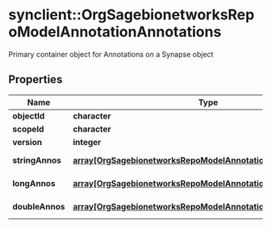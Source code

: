# synclient::OrgSagebionetworksRepoModelAnnotationAnnotations

Primary container object for Annotations on a Synapse object

## Properties
Name | Type | Description | Notes
------------ | ------------- | ------------- | -------------
**objectId** | **character** |  | [optional] 
**scopeId** | **character** |  | [optional] 
**version** | **integer** |  | [optional] 
**stringAnnos** | [**array[OrgSagebionetworksRepoModelAnnotationStringAnnotation]**](org.sagebionetworks.repo.model.annotation.StringAnnotation.md) | A list of StringAnnnotations | [optional] 
**longAnnos** | [**array[OrgSagebionetworksRepoModelAnnotationLongAnnotation]**](org.sagebionetworks.repo.model.annotation.LongAnnotation.md) | A list of LongAnnnotations | [optional] 
**doubleAnnos** | [**array[OrgSagebionetworksRepoModelAnnotationDoubleAnnotation]**](org.sagebionetworks.repo.model.annotation.DoubleAnnotation.md) | A list of DoubleAnnnotations | [optional] 


